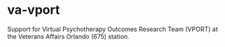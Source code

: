 # va-vport
Support for Virtual Psychotherapy Outcomes Research Team (VPORT) at the Veterans Affairs Orlando (675) station.
